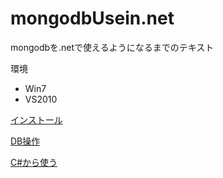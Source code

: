 mongodbUsein.net
============

mongodbを.netで使えるようになるまでのテキスト

環境
* Win7
* VS2010


[インストール](https://github.com/uozy/mongodb4.net/wiki/mongodb%E3%81%AE%E3%82%A4%E3%83%B3%E3%82%B9%E3%83%88%E3%83%BC%E3%83%AB)

[DB操作](https://github.com/uozy/mongodbUsein.net/wiki/DB%E6%93%8D%E4%BD%9C)

[C#から使う](https://github.com/uozy/mongodbUsein.net/wiki/C%23%E3%81%8B%E3%82%89%E4%BD%BF%E3%81%86)
